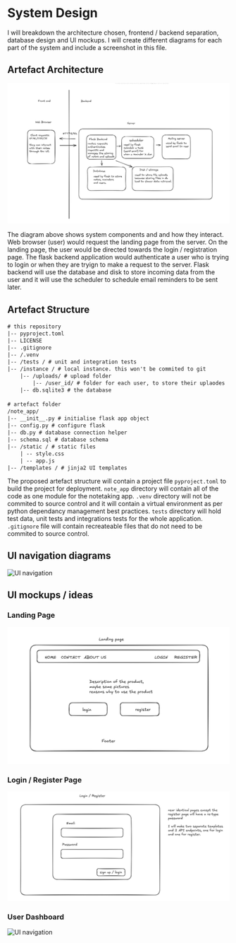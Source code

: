 # System Design

I will breakdown the architecture chosen, frontend / backend separation, database design and UI mockups. I will create different diagrams for each part of the system and include a screenshot in this file. 

## Artefact Architecture

![artefact architecture](/system_design/artefact%20architecture.png)

The diagram above shows system components and and how they interact. Web browser (user) would request the landing page from the server. On the landing page, the user would be directed towards the login / registration page. The flask backend application would authenticate a user who is trying to login or when they are tryign to make a request to the server. Flask backend will use the database and disk to store incoming data from the user and it will use the scheduler to schedule email reminders to be sent later. 



## Artefact Structure

```
# this repository
|-- pyproject.toml
|-- LICENSE
|-- .gitignore
|-- /.venv
|-- /tests / # unit and integration tests
|-- /instance / # local instance. this won't be commited to git
    |-- /uploads/ # upload folder
        |-- /user_id/ # folder for each user, to store their uplaodes
    |-- db.sqlite3 # the database

# artefact folder
/note_app/
|-- __init__.py # initialise flask app object
|-- config.py # configure flask
|-- db.py # database connection helper
|-- schema.sql # database schema
|-- /static / # static files
    | -- style.css
    | -- app.js
|-- /templates / # jinja2 UI templates

```

The proposed artefact structure will contain a project file `pyproject.toml` to build the project for deployment. `note_app` directory will contain all of the code as one module for the notetaking app. `.venv` directory will not be commited to source control and it will contain a virtual environment as per python dependancy management best practices. `tests` directory will hold test data, unit tests and integrations tests for the whole application. `.gitignore` file will contain recreateable files that do not need to be commited to source control.

## UI navigation diagrams
![UI navigation](/system_design/UI_nagivation.png)

## UI mockups / ideas

### Landing Page
![Landing page design ](/system_design/landing_page_design.png)
### Login / Register Page
![Login and registration page design](/system_design/login_page_design.png)
### User Dashboard
![UI navigation](/system_design/UI_nagivation.png)